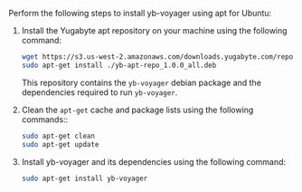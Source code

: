 <!--
+++
private=true
+++
-->

Perform the following steps to install yb-voyager using apt for Ubuntu:

1. Install the Yugabyte apt repository on your machine using the following command:

    ```sh
    wget https://s3.us-west-2.amazonaws.com/downloads.yugabyte.com/repos/reporpms/yb-apt-repo_1.0.0_all.deb
    sudo apt-get install ./yb-apt-repo_1.0.0_all.deb
    ```

    This repository contains the `yb-voyager` debian package and the dependencies required to run `yb-voyager`.

2. Clean the `apt-get` cache and package lists using the following commands::

    ```sh
    sudo apt-get clean
    sudo apt-get update
    ```

3. Install yb-voyager and its dependencies using the following command:

    ```sh
    sudo apt-get install yb-voyager
    ```

